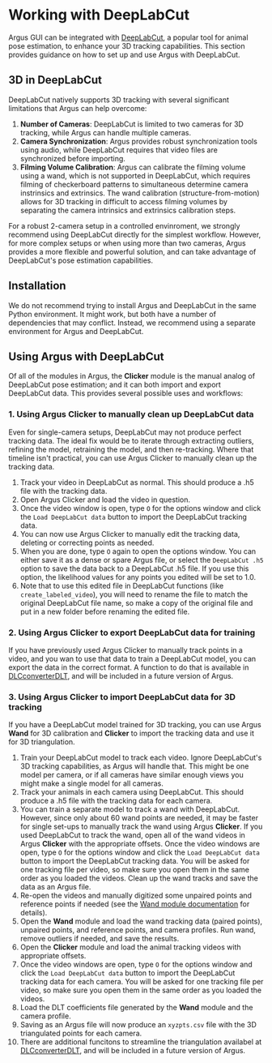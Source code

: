 # Working with DeepLabCut
Argus GUI can be integrated with [DeepLabCut](https://github.com/DeepLabCut/DeepLabCut), a popular tool for animal pose estimation, to enhance your 3D tracking capabilities. This section provides guidance on how to set up and use Argus with DeepLabCut.

## 3D in DeepLabCut
DeepLabCut natively supports 3D tracking with several significant limitations that Argus can help overcome:
1. **Number of Cameras**: DeepLabCut is limited to two cameras for 3D tracking, while Argus can handle multiple cameras.
2. **Camera Synchronization**: Argus provides robust synchronization tools using audio, while DeepLabCut requires that video files are synchronized before importing.
3. **Filming Volume Calibration**: Argus can calibrate the filming volume using a wand, which is not supported in DeepLabCut, which requires filming of checkerboard patterns to simultaneous determine camera instrinsics and extrinsics. The wand calibration (structure-from-motion) allows for 3D tracking in difficult to access filming volumes by separating the camera intrinsics and extrinsics calibration steps.

For a robust 2-camera setup in a controlled envinroment, we strongly recommend using DeepLabCut directly for the simplest workflow. However, for more complex setups or when using more than two cameras, Argus provides a more flexible and powerful solution, and can take advantage of DeepLabCut's pose estimation capabilities.

## Installation
We do not recommend trying to install Argus and DeepLabCut in the same Python environment. It might work, but both have a number of dependencies that may conflict. Instead, we recommend using a separate environment for Argus and DeepLabCut.

## Using Argus with DeepLabCut
Of all of the modules in Argus, the **Clicker** module is the manual analog of DeepLabCut pose estimation; and it can both import and export DeepLabCut data. This provides several possible uses and workflows:

### 1. Using Argus Clicker to manually clean up DeepLabCut data
Even for single-camera setups, DeepLabCut may not produce perfect tracking data. The ideal fix would be to iterate through extracting outliers, refining the model, retraining the model, and then re-tracking. Where that timeline isn't practical, you can use Argus Clicker to manually clean up the tracking data.
1. Track your video in DeepLabCut as normal. This should produce a .h5 file with the tracking data.
2. Open Argus Clicker and load the video in question.
3. Once the video window is open, type `O` for the options window and click the `Load DeepLabCut data` button to import the DeepLabCut tracking data.
4. You can now use Argus Clicker to manually edit the tracking data, deleting or correcting points as needed. 
5. When you are done, type `O` again to open the options window. You can either save it as a dense or spare Argus file, or select the `DeepLabCut .h5` option to save the data back to a DeepLabCut .h5 file. If you use this option, the likelihood values for any points you edited will be set to 1.0.
6. Note that to use this edited file in DeepLabCut functions (like `create_labeled_video`), you will need to rename the file to match the original DeepLabCut file name, so make a copy of the original file and put in a new folder before renaming the edited file.

### 2. Using Argus Clicker to export DeepLabCut data for training
If you have previously used Argus Clicker to manually track points in a video, and you wan to use that data to train a DeepLabCut model, you can export the data in the correct format.
A function to do that is available in [DLCconverterDLT](https://github.com/backyardbiomech/DLCconverterDLT), and will be included in a future version of Argus.

### 3. Using Argus Clicker to import DeepLabCut data for 3D tracking
If you have a DeepLabCut model trained for 3D tracking, you can use Argus **Wand** for 3D calibration and **Clicker** to import the tracking data and use it for 3D triangulation.
1. Train your DeepLabCut model to track each video. Ignore DeepLabCut's 3D tracking capabilities, as Argus will handle that. This might be one model per camera, or if all cameras have similar enough views you might make a single model for all cameras.
2. Track your animals in each camera using DeepLabCut. This should produce a .h5 file with the tracking data for each camera.
3. You can train a separate model to track a wand with DeepLabCut. However, since only about 60 wand points are needed, it may be faster for single set-ups to manually track the wand using Argus **Clicker**. If you used DeepLabCut to track the wand, open all of the wand videos in Argus **Clicker** with the appropriate offsets. Once the video windows are open, type `O` for the options window and click the `Load DeepLabCut data` button to import the DeepLabCut tracking data. You will be asked for one tracking file per video, so make sure you open them in the same order as you loaded the videos. Clean up the wand tracks and save the data as an Argus file.
4. Re-open the videos and manually digitized some unpaired points and reference points if needed (see the [Wand module documentation](user-guide.md#wand) for details).
5. Open the **Wand** module and load the wand tracking data (paired points), unpaired points, and reference points, and camera profiles. Run wand, remove outliers if needed, and save the results.
6. Open the **Clicker** module and load the animal tracking videos with appropriate offsets.
7. Once the video windows are open, type `O` for the options window and click the `Load DeepLabCut data` button to import the DeepLabCut tracking data for each camera. You will be asked for one tracking file per video, so make sure you open them in the same order as you loaded the videos.
8. Load the DLT coefficients file generated by the **Wand** module and the camera profile. 
9. Saving as an Argus file will now produce an `xyzpts.csv` file with the 3D triangulated points for each camera.
10. There are additional funcitons to streamline the triangulation availabel at [DLCconverterDLT](https://github.com/backyardbiomech/DLCconverterDLT), and will be included in a future version of Argus.